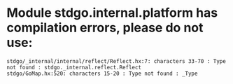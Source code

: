 # Module stdgo.internal.platform has compilation errors, please do not use:
```
stdgo/_internal/internal/reflect/Reflect.hx:7: characters 33-70 : Type not found : stdgo._internal.reflect.Reflect
stdgo/GoMap.hx:520: characters 15-20 : Type not found : _Type

```

